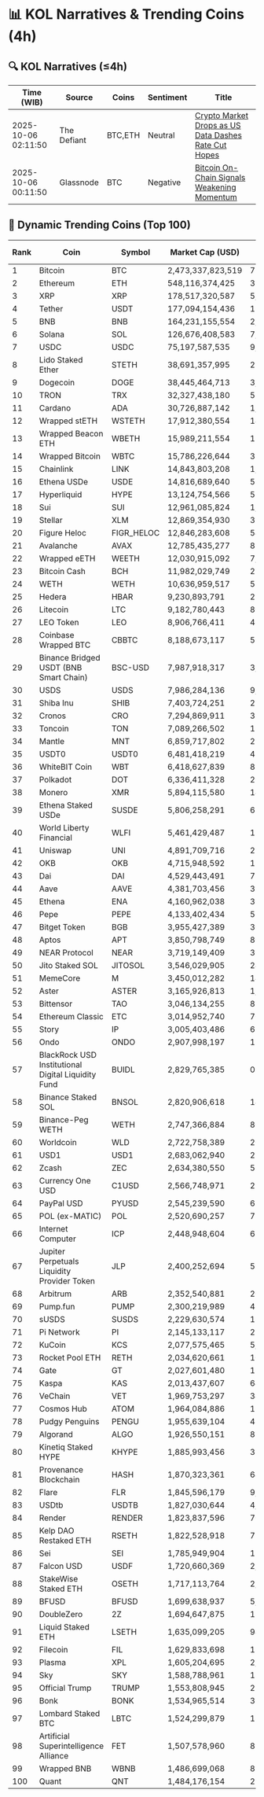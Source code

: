# 📊 KOL Narratives & Trending Coins (4h)

## 🔍 KOL Narratives (≤4h)

| Time (WIB) | Source | Coins | Sentiment | Title |
|------------|--------|-------|-----------|-------|
| 2025-10-06 02:11:50 | The Defiant | BTC,ETH | Neutral | [Crypto Market Drops as US Data Dashes Rate Cut Hopes](https://thedefiant.io/example1) |
| 2025-10-06 00:11:50 | Glassnode | BTC | Negative | [Bitcoin On-Chain Signals Weakening Momentum](https://glassnode.com/example2) |

## 🚀 Dynamic Trending Coins (Top 100)

| Rank | Coin | Symbol | Market Cap (USD) | 24h Volume (USD) |
|------|------|--------|------------------|------------------|
| 1 | Bitcoin | BTC | 2,473,337,823,519 | 72,167,896,548 |
| 2 | Ethereum | ETH | 548,116,374,425 | 39,566,031,972 |
| 3 | XRP | XRP | 178,517,320,587 | 5,366,784,437 |
| 4 | Tether | USDT | 177,094,154,436 | 125,148,930,281 |
| 5 | BNB | BNB | 164,231,155,554 | 2,575,496,952 |
| 6 | Solana | SOL | 126,676,408,583 | 7,399,982,505 |
| 7 | USDC | USDC | 75,197,587,535 | 9,968,667,394 |
| 8 | Lido Staked Ether | STETH | 38,691,357,995 | 28,928,250 |
| 9 | Dogecoin | DOGE | 38,445,464,713 | 3,069,537,218 |
| 10 | TRON | TRX | 32,327,438,180 | 557,765,304 |
| 11 | Cardano | ADA | 30,726,887,142 | 1,669,997,572 |
| 12 | Wrapped stETH | WSTETH | 17,912,380,554 | 14,581,857 |
| 13 | Wrapped Beacon ETH | WBETH | 15,989,211,554 | 12,604,607 |
| 14 | Wrapped Bitcoin | WBTC | 15,786,226,644 | 317,749,633 |
| 15 | Chainlink | LINK | 14,843,803,208 | 1,065,910,279 |
| 16 | Ethena USDe | USDE | 14,816,689,640 | 554,883,228 |
| 17 | Hyperliquid | HYPE | 13,124,754,566 | 534,124,182 |
| 18 | Sui | SUI | 12,961,085,824 | 1,140,715,348 |
| 19 | Stellar | XLM | 12,869,354,930 | 320,301,818 |
| 20 | Figure Heloc | FIGR_HELOC | 12,846,283,608 | 54,120 |
| 21 | Avalanche | AVAX | 12,785,435,277 | 810,938,977 |
| 22 | Wrapped eETH | WEETH | 12,030,915,092 | 7,989,758 |
| 23 | Bitcoin Cash | BCH | 11,982,029,749 | 257,202,172 |
| 24 | WETH | WETH | 10,636,959,517 | 579,026,580 |
| 25 | Hedera | HBAR | 9,230,893,791 | 237,597,248 |
| 26 | Litecoin | LTC | 9,182,780,443 | 807,861,455 |
| 27 | LEO Token | LEO | 8,906,766,411 | 476,591 |
| 28 | Coinbase Wrapped BTC | CBBTC | 8,188,673,117 | 590,869,941 |
| 29 | Binance Bridged USDT (BNB Smart Chain) | BSC-USD | 7,987,918,317 | 3,112,094,504 |
| 30 | USDS | USDS | 7,986,284,136 | 9,902,510 |
| 31 | Shiba Inu | SHIB | 7,403,724,251 | 298,384,849 |
| 32 | Cronos | CRO | 7,294,869,911 | 38,887,582 |
| 33 | Toncoin | TON | 7,089,266,502 | 150,396,482 |
| 34 | Mantle | MNT | 6,859,717,802 | 295,746,211 |
| 35 | USDT0 | USDT0 | 6,481,418,219 | 479,639,249 |
| 36 | WhiteBIT Coin | WBT | 6,418,627,839 | 83,948,248 |
| 37 | Polkadot | DOT | 6,336,411,328 | 268,624,827 |
| 38 | Monero | XMR | 5,894,115,580 | 140,956,332 |
| 39 | Ethena Staked USDe | SUSDE | 5,806,258,291 | 62,098,914 |
| 40 | World Liberty Financial | WLFI | 5,461,429,487 | 181,051,198 |
| 41 | Uniswap | UNI | 4,891,709,716 | 276,848,630 |
| 42 | OKB | OKB | 4,715,948,592 | 172,169,753 |
| 43 | Dai | DAI | 4,529,443,491 | 78,054,702 |
| 44 | Aave | AAVE | 4,381,703,456 | 391,022,938 |
| 45 | Ethena | ENA | 4,160,962,038 | 363,036,612 |
| 46 | Pepe | PEPE | 4,133,402,434 | 569,587,690 |
| 47 | Bitget Token | BGB | 3,955,427,389 | 306,400,369 |
| 48 | Aptos | APT | 3,850,798,749 | 801,400,267 |
| 49 | NEAR Protocol | NEAR | 3,719,149,409 | 360,092,109 |
| 50 | Jito Staked SOL | JITOSOL | 3,546,029,905 | 24,754,461 |
| 51 | MemeCore | M | 3,450,012,282 | 14,296,048 |
| 52 | Aster | ASTER | 3,165,926,813 | 1,058,650,260 |
| 53 | Bittensor | TAO | 3,046,134,255 | 81,714,758 |
| 54 | Ethereum Classic | ETC | 3,014,952,740 | 70,810,521 |
| 55 | Story | IP | 3,005,403,486 | 61,928,414 |
| 56 | Ondo | ONDO | 2,907,998,197 | 173,421,595 |
| 57 | BlackRock USD Institutional Digital Liquidity Fund | BUIDL | 2,829,765,385 | 0.0 |
| 58 | Binance Staked SOL | BNSOL | 2,820,906,618 | 14,051,639 |
| 59 | Binance-Peg WETH | WETH | 2,747,366,884 | 80,790,411 |
| 60 | Worldcoin | WLD | 2,722,758,389 | 201,072,634 |
| 61 | USD1 | USD1 | 2,683,062,940 | 275,717,885 |
| 62 | Zcash | ZEC | 2,634,380,550 | 533,077,336 |
| 63 | Currency One USD | C1USD | 2,566,748,971 | 215,342 |
| 64 | PayPal USD | PYUSD | 2,545,239,590 | 62,748,647 |
| 65 | POL (ex-MATIC) | POL | 2,520,690,257 | 78,498,416 |
| 66 | Internet Computer | ICP | 2,448,948,604 | 62,778,816 |
| 67 | Jupiter Perpetuals Liquidity Provider Token | JLP | 2,400,252,694 | 59,983,829 |
| 68 | Arbitrum | ARB | 2,352,540,881 | 204,455,933 |
| 69 | Pump.fun | PUMP | 2,300,219,989 | 457,216,270 |
| 70 | sUSDS | SUSDS | 2,229,630,574 | 13,295,981 |
| 71 | Pi Network | PI | 2,145,133,117 | 27,218,417 |
| 72 | KuCoin | KCS | 2,077,575,465 | 5,932,864 |
| 73 | Rocket Pool ETH | RETH | 2,034,620,661 | 10,319,346 |
| 74 | Gate | GT | 2,027,601,480 | 15,904,429 |
| 75 | Kaspa | KAS | 2,013,437,607 | 64,065,036 |
| 76 | VeChain | VET | 1,969,753,297 | 34,453,781 |
| 77 | Cosmos Hub | ATOM | 1,964,084,886 | 117,148,126 |
| 78 | Pudgy Penguins | PENGU | 1,955,639,104 | 458,827,689 |
| 79 | Algorand | ALGO | 1,926,550,151 | 89,319,033 |
| 80 | Kinetiq Staked HYPE | KHYPE | 1,885,993,456 | 38,809,007 |
| 81 | Provenance Blockchain | HASH | 1,870,323,361 | 64,228 |
| 82 | Flare | FLR | 1,845,596,179 | 9,401,705 |
| 83 | USDtb | USDTB | 1,827,030,644 | 4,612,439 |
| 84 | Render | RENDER | 1,823,837,596 | 70,124,632 |
| 85 | Kelp DAO Restaked ETH | RSETH | 1,822,528,918 | 756,891 |
| 86 | Sei | SEI | 1,785,949,904 | 120,872,770 |
| 87 | Falcon USD | USDF | 1,720,660,369 | 2,775,529 |
| 88 | StakeWise Staked ETH | OSETH | 1,717,113,764 | 2,714,053 |
| 89 | BFUSD | BFUSD | 1,699,638,937 | 5,647,266 |
| 90 | DoubleZero | 2Z | 1,694,647,875 | 159,585,557 |
| 91 | Liquid Staked ETH | LSETH | 1,635,099,205 | 946,788 |
| 92 | Filecoin | FIL | 1,629,833,698 | 181,752,957 |
| 93 | Plasma | XPL | 1,605,204,695 | 2,361,914,536 |
| 94 | Sky | SKY | 1,588,788,961 | 17,836,224 |
| 95 | Official Trump | TRUMP | 1,553,808,945 | 237,109,370 |
| 96 | Bonk | BONK | 1,534,965,514 | 362,862,956 |
| 97 | Lombard Staked BTC | LBTC | 1,524,299,879 | 13,085,836 |
| 98 | Artificial Superintelligence Alliance | FET | 1,507,578,960 | 82,205,922 |
| 99 | Wrapped BNB | WBNB | 1,486,699,068 | 855,318,046 |
| 100 | Quant | QNT | 1,484,176,154 | 22,512,750 |